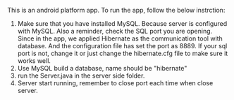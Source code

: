 This is an android platform app. 
To run the app, follow the below instrction:
1. Make sure that you have installed MySQL. Because server is configured with MySQL. Also a reminder, check the SQL port you are opening. Since in the app, we applied Hibernate as the communication tool with database. And the configuration file has set the port as 8889. If your sql port is not, change it or just change the hibernate.cfg file to make sure it works well.
2. Use MySQL build a database, name should be "hibernate"
3. run the Server.java in the server side folder.
4. Server start running, remember to close port each time when close server.

